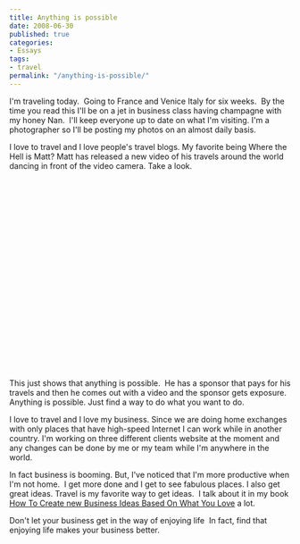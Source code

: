 ```yaml
---
title: Anything is possible
date: 2008-06-30
published: true
categories:
- Essays
tags:
- travel
permalink: "/anything-is-possible/"
---
```

I'm traveling today.  Going to France and Venice Italy for six weeks.  By the time you read this I'll be on a jet in business class having champagne with my honey Nan.  I'll keep everyone up to date on what I'm visiting. I'm a photographer so I'll be posting my photos on an almost daily basis.

I love to travel and I love people's travel blogs. My favorite being Where the Hell is Matt? Matt has released a new video of his travels around the world dancing in front of the video camera. Take a look.

<object width="425" height="344" classid="clsid:d27cdb6e-ae6d-11cf-96b8-444553540000" codebase="http://download.macromedia.com/pub/shockwave/cabs/flash/swflash.cab#version=6,0,40,0"><param name="src" value="http://www.youtube.com/v/zlfKdbWwruY&amp;hl=en" /><embed type="application/x-shockwave-flash" width="425" height="344" src="http://www.youtube.com/v/zlfKdbWwruY&amp;hl=en" /></object>

This just shows that anything is possible.  He has a sponsor that pays for his travels and then he comes out with a video and the sponsor gets exposure.  Anything is possible. Just find a way to do what you want to do.

I love to travel and I love my business. Since we are doing home exchanges with only places that have high-speed Internet I can work while in another country. I'm working on three different clients website at the moment and any changes can be done by me or my team while I'm anywhere in the world.

In fact business is booming. But, I've noticed that I'm more productive when I'm not home.  I get more done and I get to see fabulous places. I also get great ideas. Travel is my favorite way to get ideas.  I talk about it in my book <a href="https://amzn.to/2q38olf">How To Create new Business Ideas Based On What You Love</a> a lot.

Don't let your business get in the way of enjoying life  In fact, find that enjoying life makes your business better.
